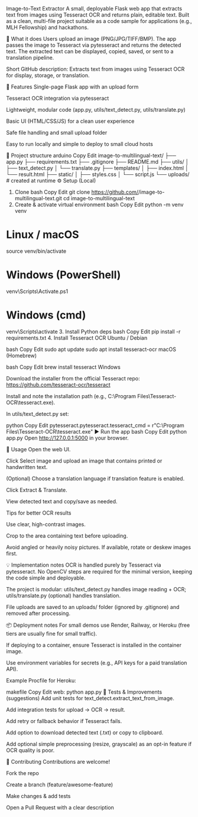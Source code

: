 Image-to-Text Extractor
A small, deployable Flask web app that extracts text from images using Tesseract OCR and returns plain, editable text. Built as a clean, multi-file project suitable as a code sample for applications (e.g., MLH Fellowship) and hackathons.

🚀 What it does
Users upload an image (PNG/JPG/TIFF/BMP). The app passes the image to Tesseract via pytesseract and returns the detected text. The extracted text can be displayed, copied, saved, or sent to a translation pipeline.

Short GitHub description:
Extracts text from images using Tesseract OCR for display, storage, or translation.

🔧 Features
Single-page Flask app with an upload form

Tesseract OCR integration via pytesseract

Lightweight, modular code (app.py, utils/text_detect.py, utils/translate.py)

Basic UI (HTML/CSS/JS) for a clean user experience

Safe file handling and small upload folder

Easy to run locally and simple to deploy to small cloud hosts

📁 Project structure
arduino
Copy
Edit
image-to-multilingual-text/
├── app.py
├── requirements.txt
├── .gitignore
├── README.md
├── utils/
│   ├── text_detect.py
│   └── translate.py
├── templates/
│   ├── index.html
│   └── result.html
├── static/
│   ├── styles.css
│   └── script.js
└── uploads/                # created at runtime
⚙️ Setup (Local)
1. Clone
bash
Copy
Edit
git clone https://github.com/<your-username>/image-to-multilingual-text.git
cd image-to-multilingual-text
2. Create & activate virtual environment
bash
Copy
Edit
python -m venv venv
# Linux / macOS
source venv/bin/activate
# Windows (PowerShell)
venv\Scripts\Activate.ps1
# Windows (cmd)
venv\Scripts\activate
3. Install Python deps
bash
Copy
Edit
pip install -r requirements.txt
4. Install Tesseract OCR
Ubuntu / Debian

bash
Copy
Edit
sudo apt update
sudo apt install tesseract-ocr
macOS (Homebrew)

bash
Copy
Edit
brew install tesseract
Windows

Download the installer from the official Tesseract repo: https://github.com/tesseract-ocr/tesseract

Install and note the installation path (e.g., C:\Program Files\Tesseract-OCR\tesseract.exe).

In utils/text_detect.py set:

python
Copy
Edit
pytesseract.pytesseract.tesseract_cmd = r"C:\Program Files\Tesseract-OCR\tesseract.exe"
▶️ Run the app
bash
Copy
Edit
python app.py
Open http://127.0.0.1:5000 in your browser.

📝 Usage
Open the web UI.

Click Select image and upload an image that contains printed or handwritten text.

(Optional) Choose a translation language if translation feature is enabled.

Click Extract & Translate.

View detected text and copy/save as needed.

Tips for better OCR results

Use clear, high-contrast images.

Crop to the area containing text before uploading.

Avoid angled or heavily noisy pictures. If available, rotate or deskew images first.

💡 Implementation notes
OCR is handled purely by Tesseract via pytesseract. No OpenCV steps are required for the minimal version, keeping the code simple and deployable.

The project is modular: utils/text_detect.py handles image reading + OCR; utils/translate.py (optional) handles translation.

File uploads are saved to an uploads/ folder (ignored by .gitignore) and removed after processing.

📦 Deployment notes
For small demos use Render, Railway, or Heroku (free tiers are usually fine for small traffic).

If deploying to a container, ensure Tesseract is installed in the container image.

Use environment variables for secrets (e.g., API keys for a paid translation API).

Example Procfile for Heroku:

makefile
Copy
Edit
web: python app.py
🧪 Tests & Improvements (suggestions)
Add unit tests for text_detect.extract_text_from_image.

Add integration tests for upload → OCR → result.

Add retry or fallback behavior if Tesseract fails.

Add option to download detected text (.txt) or copy to clipboard.

Add optional simple preprocessing (resize, grayscale) as an opt-in feature if OCR quality is poor.

🤝 Contributing
Contributions are welcome!

Fork the repo

Create a branch (feature/awesome-feature)

Make changes & add tests

Open a Pull Request with a clear description
